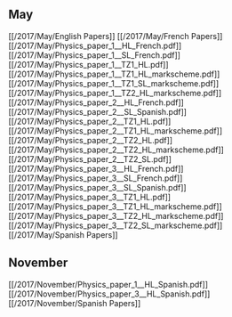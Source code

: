 
## May
[[/2017/May/English Papers]]
[[/2017/May/French Papers]]
[[/2017/May/Physics_paper_1__HL_French.pdf]]
[[/2017/May/Physics_paper_1__SL_French.pdf]]
[[/2017/May/Physics_paper_1__TZ1_HL.pdf]]
[[/2017/May/Physics_paper_1__TZ1_HL_markscheme.pdf]]
[[/2017/May/Physics_paper_1__TZ1_SL_markscheme.pdf]]
[[/2017/May/Physics_paper_1__TZ2_HL_markscheme.pdf]]
[[/2017/May/Physics_paper_2__HL_French.pdf]]
[[/2017/May/Physics_paper_2__SL_Spanish.pdf]]
[[/2017/May/Physics_paper_2__TZ1_HL.pdf]]
[[/2017/May/Physics_paper_2__TZ1_HL_markscheme.pdf]]
[[/2017/May/Physics_paper_2__TZ2_HL.pdf]]
[[/2017/May/Physics_paper_2__TZ2_HL_markscheme.pdf]]
[[/2017/May/Physics_paper_2__TZ2_SL.pdf]]
[[/2017/May/Physics_paper_3__HL_French.pdf]]
[[/2017/May/Physics_paper_3__SL_French.pdf]]
[[/2017/May/Physics_paper_3__SL_Spanish.pdf]]
[[/2017/May/Physics_paper_3__TZ1_HL.pdf]]
[[/2017/May/Physics_paper_3__TZ1_HL_markscheme.pdf]]
[[/2017/May/Physics_paper_3__TZ2_HL_markscheme.pdf]]
[[/2017/May/Physics_paper_3__TZ2_SL_markscheme.pdf]]
[[/2017/May/Spanish Papers]]

## November
[[/2017/November/Physics_paper_1__HL_Spanish.pdf]]
[[/2017/November/Physics_paper_3__HL_Spanish.pdf]]
[[/2017/November/Spanish Papers]]

